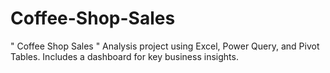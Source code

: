 # Coffee-Shop-Sales
" Coffee Shop Sales " Analysis project using Excel, Power Query, and Pivot Tables. Includes a dashboard for key business insights.
